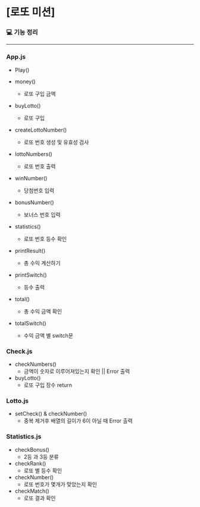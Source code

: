 # [로또 미션]

### 

### :computer:  기능 정리

----

### App.js

- Play()
- money()
  - 로또 구입 금액
- buyLotto()
  - 로또 구입
- createLottoNumber()
  - 로또 번호 생성 및 유효성 검사

- lottoNumbers()
  - 로또 번호 출력
- winNumber()
  - 당첨번호 입력
- bonusNumber()
  - 보너스 번호 입력
- statistics()
  - 로또 번호 등수 확인
- printResult()
  - 총 수익 계산하기
- printSwitch()
  - 등수 출력

- total()
  - 총 수익 금액 확인
- totalSwitch()
  - 수익 금액 별 switch문



### Check.js

- checkNumbers()
  - 금액이 숫자로 이루어져있는지 확인 || Error 출력
- buyLotto()
  - 로또 구입 장수 return



### Lotto.js

- setCheck() & checkNumber()
  - 중복 제거후 배열의 길이가 6이 아닐 때 Error 출력



### Statistics.js

- checkBonus()
  - 2등 과 3등 분류
- checkRank()
  - 로또 별 등수 확인
- checkNumber()
  - 로또 번호가 몇개가 맞았는지 확인
- checkMatch()
  - 로또 결과 확인